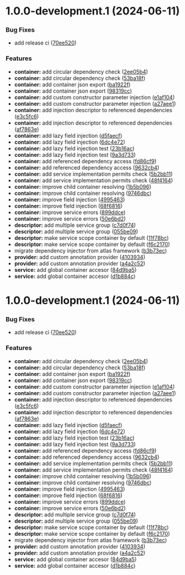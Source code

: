 # 1.0.0-development.1 (2024-06-11)


### Bug Fixes

* add release ci ([70ee520](https://github.com/qibergames/di-vine/commit/70ee5206e653c4a5b4931de1808c9e82da345685))


### Features

* **container:** add circular dependency check ([2ee05b4](https://github.com/qibergames/di-vine/commit/2ee05b409d2c51c4316a857c43b72834d20ff866))
* **container:** add circular dependency check ([53ba18f](https://github.com/qibergames/di-vine/commit/53ba18f599002563f039498035a6f28e4f72a9cf))
* **container:** add container json export ([ba1922f](https://github.com/qibergames/di-vine/commit/ba1922f9007741e92cdf18a9ff5e6c1d0019694c))
* **container:** add container json export ([98319cc](https://github.com/qibergames/di-vine/commit/98319ccc8121c078b4ef461d9abcf1db6f9c7630))
* **container:** add custom constructor parameter injection ([e1af104](https://github.com/qibergames/di-vine/commit/e1af104515e356d8a87c87cc1601edaff8dce876))
* **container:** add custom constructor parameter injection ([a27aee1](https://github.com/qibergames/di-vine/commit/a27aee14c36c3fe248f633391ce92938758e502d))
* **container:** add injection descriptor to referenced dependencies ([e3c5fc6](https://github.com/qibergames/di-vine/commit/e3c5fc610c0fa523b0d94b05f898022ff14443eb))
* **container:** add injection descriptor to referenced dependencies ([af7863e](https://github.com/qibergames/di-vine/commit/af7863e48f154402e17be71dce0abbb07b31f394))
* **container:** add lazy field injection ([d5faecf](https://github.com/qibergames/di-vine/commit/d5faecf992ffc9ca84229b95f23338176ed2e856))
* **container:** add lazy field injection ([6dc4e72](https://github.com/qibergames/di-vine/commit/6dc4e72a17fe53b4caee65baf13720a24962625d))
* **container:** add lazy field injection test ([23b16ac](https://github.com/qibergames/di-vine/commit/23b16ac7733ef0569f3582d55b573cbdf74d25fe))
* **container:** add lazy field injection test ([9a3d733](https://github.com/qibergames/di-vine/commit/9a3d7337257bb0a6801d8011890ecbd38054bf9e))
* **container:** add referenced dependency access ([fd86cf9](https://github.com/qibergames/di-vine/commit/fd86cf93098f89e7270af107b85371f073dcc7f8))
* **container:** add referenced dependency access ([9632cb4](https://github.com/qibergames/di-vine/commit/9632cb429d4751550b720c2b094d238474df9b94))
* **container:** add service implementation permits check ([5b2bb11](https://github.com/qibergames/di-vine/commit/5b2bb11ef57f311593b18dffa7f10e8805d93772))
* **container:** add service implementation permits check ([48f4164](https://github.com/qibergames/di-vine/commit/48f4164cecaa644b88703d6bfcb016f7c3818c99))
* **container:** improve child container resolving ([1b5b096](https://github.com/qibergames/di-vine/commit/1b5b096e93aa38924b0dfc44113fd84cfb7e9802))
* **container:** improve child container resolving ([9746dbc](https://github.com/qibergames/di-vine/commit/9746dbccee61bf0ed941ada427e1084d1d71daa9))
* **container:** improve field injection ([4995463](https://github.com/qibergames/di-vine/commit/4995463f49c93eb4b5b581d409a8418de4ca34f1))
* **container:** improve field injection ([68f6816](https://github.com/qibergames/di-vine/commit/68f6816b0333b45c571744c19424e7163a63c297))
* **container:** improve service errors ([899ddce](https://github.com/qibergames/di-vine/commit/899ddce0a32e9fba113125045fa1adca99b9155e))
* **container:** improve service errors ([50e6bd2](https://github.com/qibergames/di-vine/commit/50e6bd267feebb645ccc8021f8948ec22797af0a))
* **descriptor:** add multiple service group ([c7d0f74](https://github.com/qibergames/di-vine/commit/c7d0f747766b1b8aa274bbdaf1c8262da96ee431))
* **descriptor:** add multiple service group ([055be09](https://github.com/qibergames/di-vine/commit/055be095a400ab86939112816ed45060f24aef57))
* **descriptor:** make service scope container by default ([11f78bc](https://github.com/qibergames/di-vine/commit/11f78bc6dd26ac9d852186517d17040a5749ae9f))
* **descriptor:** make service scope container by default ([f6c2170](https://github.com/qibergames/di-vine/commit/f6c2170cdc730648be936e2965322c3007f94eba))
* migrate dependency injector from atlas framework ([b3b73ec](https://github.com/qibergames/di-vine/commit/b3b73ec6bac3043e719a0a3dbba4919c9e3e6ab0))
* **provider:** add custom annotation provider ([4103934](https://github.com/qibergames/di-vine/commit/41039345d88ef50347c6a478c8c8961b8ab557e0))
* **provider:** add custom annotation provider ([a4a2c52](https://github.com/qibergames/di-vine/commit/a4a2c520df6236ef23496ef7dc485aa089dba44a))
* **service:** add global container accesor ([84d9ba5](https://github.com/qibergames/di-vine/commit/84d9ba560f06dedb2408e4cd461fb8ba46afbc7a))
* **service:** add global container accesor ([d1b884c](https://github.com/qibergames/di-vine/commit/d1b884c8200ca9a51e9d8868c2e945f90d8a4e60))

# 1.0.0-development.1 (2024-06-11)


### Bug Fixes

* add release ci ([70ee520](https://github.com/qibergames/di-vine/commit/70ee5206e653c4a5b4931de1808c9e82da345685))


### Features

* **container:** add circular dependency check ([2ee05b4](https://github.com/qibergames/di-vine/commit/2ee05b409d2c51c4316a857c43b72834d20ff866))
* **container:** add circular dependency check ([53ba18f](https://github.com/qibergames/di-vine/commit/53ba18f599002563f039498035a6f28e4f72a9cf))
* **container:** add container json export ([ba1922f](https://github.com/qibergames/di-vine/commit/ba1922f9007741e92cdf18a9ff5e6c1d0019694c))
* **container:** add container json export ([98319cc](https://github.com/qibergames/di-vine/commit/98319ccc8121c078b4ef461d9abcf1db6f9c7630))
* **container:** add custom constructor parameter injection ([e1af104](https://github.com/qibergames/di-vine/commit/e1af104515e356d8a87c87cc1601edaff8dce876))
* **container:** add custom constructor parameter injection ([a27aee1](https://github.com/qibergames/di-vine/commit/a27aee14c36c3fe248f633391ce92938758e502d))
* **container:** add injection descriptor to referenced dependencies ([e3c5fc6](https://github.com/qibergames/di-vine/commit/e3c5fc610c0fa523b0d94b05f898022ff14443eb))
* **container:** add injection descriptor to referenced dependencies ([af7863e](https://github.com/qibergames/di-vine/commit/af7863e48f154402e17be71dce0abbb07b31f394))
* **container:** add lazy field injection ([d5faecf](https://github.com/qibergames/di-vine/commit/d5faecf992ffc9ca84229b95f23338176ed2e856))
* **container:** add lazy field injection ([6dc4e72](https://github.com/qibergames/di-vine/commit/6dc4e72a17fe53b4caee65baf13720a24962625d))
* **container:** add lazy field injection test ([23b16ac](https://github.com/qibergames/di-vine/commit/23b16ac7733ef0569f3582d55b573cbdf74d25fe))
* **container:** add lazy field injection test ([9a3d733](https://github.com/qibergames/di-vine/commit/9a3d7337257bb0a6801d8011890ecbd38054bf9e))
* **container:** add referenced dependency access ([fd86cf9](https://github.com/qibergames/di-vine/commit/fd86cf93098f89e7270af107b85371f073dcc7f8))
* **container:** add referenced dependency access ([9632cb4](https://github.com/qibergames/di-vine/commit/9632cb429d4751550b720c2b094d238474df9b94))
* **container:** add service implementation permits check ([5b2bb11](https://github.com/qibergames/di-vine/commit/5b2bb11ef57f311593b18dffa7f10e8805d93772))
* **container:** add service implementation permits check ([48f4164](https://github.com/qibergames/di-vine/commit/48f4164cecaa644b88703d6bfcb016f7c3818c99))
* **container:** improve child container resolving ([1b5b096](https://github.com/qibergames/di-vine/commit/1b5b096e93aa38924b0dfc44113fd84cfb7e9802))
* **container:** improve child container resolving ([9746dbc](https://github.com/qibergames/di-vine/commit/9746dbccee61bf0ed941ada427e1084d1d71daa9))
* **container:** improve field injection ([4995463](https://github.com/qibergames/di-vine/commit/4995463f49c93eb4b5b581d409a8418de4ca34f1))
* **container:** improve field injection ([68f6816](https://github.com/qibergames/di-vine/commit/68f6816b0333b45c571744c19424e7163a63c297))
* **container:** improve service errors ([899ddce](https://github.com/qibergames/di-vine/commit/899ddce0a32e9fba113125045fa1adca99b9155e))
* **container:** improve service errors ([50e6bd2](https://github.com/qibergames/di-vine/commit/50e6bd267feebb645ccc8021f8948ec22797af0a))
* **descriptor:** add multiple service group ([c7d0f74](https://github.com/qibergames/di-vine/commit/c7d0f747766b1b8aa274bbdaf1c8262da96ee431))
* **descriptor:** add multiple service group ([055be09](https://github.com/qibergames/di-vine/commit/055be095a400ab86939112816ed45060f24aef57))
* **descriptor:** make service scope container by default ([11f78bc](https://github.com/qibergames/di-vine/commit/11f78bc6dd26ac9d852186517d17040a5749ae9f))
* **descriptor:** make service scope container by default ([f6c2170](https://github.com/qibergames/di-vine/commit/f6c2170cdc730648be936e2965322c3007f94eba))
* migrate dependency injector from atlas framework ([b3b73ec](https://github.com/qibergames/di-vine/commit/b3b73ec6bac3043e719a0a3dbba4919c9e3e6ab0))
* **provider:** add custom annotation provider ([4103934](https://github.com/qibergames/di-vine/commit/41039345d88ef50347c6a478c8c8961b8ab557e0))
* **provider:** add custom annotation provider ([a4a2c52](https://github.com/qibergames/di-vine/commit/a4a2c520df6236ef23496ef7dc485aa089dba44a))
* **service:** add global container accesor ([84d9ba5](https://github.com/qibergames/di-vine/commit/84d9ba560f06dedb2408e4cd461fb8ba46afbc7a))
* **service:** add global container accesor ([d1b884c](https://github.com/qibergames/di-vine/commit/d1b884c8200ca9a51e9d8868c2e945f90d8a4e60))

